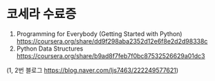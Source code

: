 # 코세라 수료증 

1. Programming for Everybody (Getting Started with Python) <https://coursera.org/share/dd9f298aba2352d12e6f8e2d2d98338c>
2. Python Data Structures  <https://coursera.org/share/b9ad8f7feb7f0bc87532526629a01dc3>
 
(1, 2번 블로그 <https://blog.naver.com/ljs7463/222249577621>)
